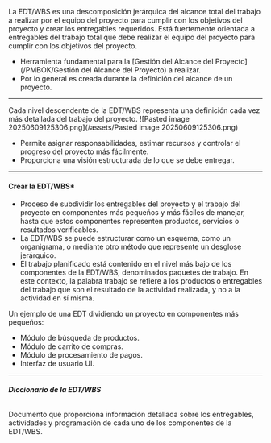 La EDT/WBS es una descomposición jerárquica del alcance total del trabajo a realizar por el equipo del proyecto para cumplir con los objetivos del proyecto y crear los entregables requeridos. 
Está fuertemente orientada a entregables del trabajo total que debe realizar el equipo del proyecto para cumplir con los objetivos del proyecto.
- Herramienta fundamental para la [Gestión del Alcance del Proyecto](/PMBOK/Gestión del Alcance del Proyecto) a realizar.
- Por lo general es creada durante la definición del alcance de un proyecto.
****
Cada nivel descendente de la EDT/WBS representa una definición cada vez más detallada del trabajo del proyecto.
![Pasted image 20250609125306.png](/assets/Pasted image 20250609125306.png)
- Permite asignar responsabilidades, estimar recursos y controlar el progreso del proyecto más fácilmente.
- Proporciona una visión estructurada de lo que se debe entregar.
****
#### **Crear la EDT/WBS***
- Proceso de subdividir los entregables del proyecto y el trabajo del proyecto en componentes más pequeños y más fáciles de manejar, hasta que estos componentes representen productos, servicios o resultados verificables.
- La EDT/WBS se puede estructurar como un esquema, como un organigrama, o mediante otro método que represente un desglose jerárquico.
- El trabajo planificado está contenido en el nivel más bajo de los componentes de la EDT/WBS, denominados paquetes de trabajo.
En este contexto, la palabra trabajo se refiere a los productos o entregables del trabajo que son el resultado de la actividad realizada, y no a la actividad en sí misma.

Un ejemplo de una EDT dividiendo un proyecto en componentes más pequeños:
- Módulo de búsqueda de productos.
- Módulo de carrito de compras.
- Módulo de procesamiento de pagos.
- Interfaz de usuario UI.
****
###### **Diccionario de la EDT/WBS**
Documento que proporciona información detallada sobre los entregables, actividades y programación de cada uno de los componentes de la EDT/WBS.

